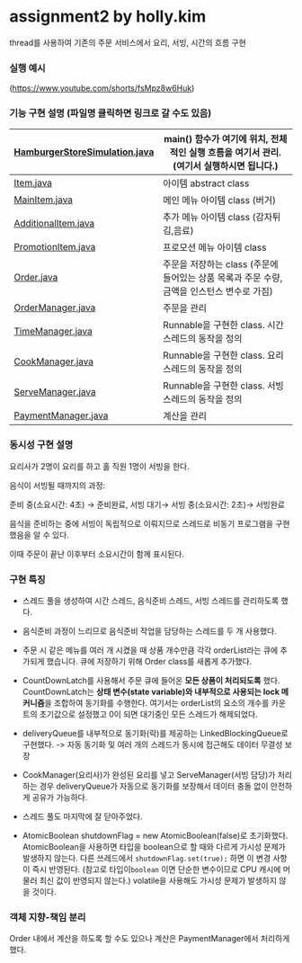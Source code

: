 # assignment2 by holly.kim  
thread를 사용하여 기존의 주문 서비스에서 요리, 서빙, 시간의 흐름 구현


### 실행 예시  
(https://www.youtube.com/shorts/fsMpz8w6Huk)



### 기능 구현 설명 (파일명 클릭하면 링크로 갈 수도 있음)

| [HamburgerStoreSimulation.java](https://github.com/100-hours-a-week/2-holly-kim-order-and-delivery/blob/main/Store/HamburgerStoreSimulation.java) | main() 함수가 여기에 위치, 전체적인 실행 흐름을 여기서 관리. (여기서 실행하시면 됩니다.) |
| --- | --- |
| [Item.java](https://github.com/100-hours-a-week/2-holly-kim-order-and-delivery/blob/main/Store/Item.java) | 아이템 abstract class |
| [MainItem.java](https://github.com/100-hours-a-week/2-holly-kim-order-and-delivery/blob/main/Store/MainItem.java) | 메인 메뉴 아이템 class (버거) |
| [AdditionalItem.java](https://github.com/100-hours-a-week/2-holly-kim-order-and-delivery/blob/main/Store/AdditionalItem.java) | 추가 메뉴 아이템 class (감자튀김,음료) |
| [PromotionItem.java](https://github.com/100-hours-a-week/2-holly-kim-order-and-delivery/blob/main/Store/PromotionItem.java) | 프로모션 메뉴 아이템 class |
| [Order.java](https://github.com/100-hours-a-week/2-holly-kim-order-and-delivery/blob/main/Store/Order.java) | 주문을 저장하는 class (주문에 들어있는 상품 목록과 주문 수량, 금액을 인스턴스 변수로 가짐) |
| [OrderManager.java](https://github.com/100-hours-a-week/2-holly-kim-order-and-delivery/blob/main/Store/OrderManager.java) | 주문을 관리 |
| [TimeManager.java](https://github.com/100-hours-a-week/2-holly-kim-order-and-delivery/blob/main/Store/TimeManager.java) | Runnable을 구현한 class. 시간 스레드의 동작을 정의 |
| [CookManager.java](https://github.com/100-hours-a-week/2-holly-kim-order-and-delivery/blob/main/Store/CookManager.java) | Runnable을 구현한 class. 요리 스레드의 동작을 정의 |
| [ServeManager.java](https://github.com/100-hours-a-week/2-holly-kim-order-and-delivery/blob/main/Store/ServeManager.java) | Runnable을 구현한 class. 서빙 스레드의 동작을 정의 |
| [PaymentManager.java](https://github.com/100-hours-a-week/2-holly-kim-order-and-delivery/blob/main/Store/PaymentManager.java) | 계산을 관리 |

### 동시성 구현 설명

요리사가 2명이 요리를 하고 홀 직원 1명이 서빙을 한다.  

음식이 서빙될 때까지의 과정:   

준비 중(소요시간: 4초) → 준비완료, 서빙 대기→ 서빙 중(소요시간: 2초)→ 서빙완료 

음식을 준비하는 중에 서빙이 독립적으로 이뤄지므로 스레드로 비동기 프로그램을 구현했음을 알 수 있다.

이때 주문이 끝난 이후부터 소요시간이 함께 표시된다.

### 구현 특징

- 스레드 풀을 생성하여 시간 스레드, 음식준비 스레드, 서빙 스레드를 관리하도록 했다.

- 음식준비 과정이 느리므로 음식준비 작업을 담당하는 스레드를 두 개 사용했다.
  
- 주문 시 같은 메뉴를 여러 개 시켰을 때 상품 개수만큼 각각 orderList라는 큐에 추가되게 했습니다. 큐에 저장하기 위해 Order class를 새롭게 추가했다.
- CountDownLatch를 사용해서 주문 큐에 들어온 **모든 상품이 처리되도록** 했다. CountDownLatch는 **상태 변수(state variable)와 내부적으로 사용되는 lock 메커니즘**을 조합하여 동기화를 수행한다. 여기서는 orderList의 요소의 개수를 카운트의 초기값으로 설정했고 0이 되면 대기중인 모든 스레드가 해제되었다.
- deliveryQueue를 내부적으로 동기화(락)를 제공하는 LinkedBlockingQueue로 구현했다. -> 자동 동기화 및 여러 개의 스레드가 동시에 접근해도 데이터 무결성 보장
- CookManager(요리사)가 완성된 요리를 넣고 ServeManager(서빙 담당)가 처리하는 경우 deliveryQueue가 자동으로 동기화를 보장해서 데이터 충돌 없이 안전하게 공유가 가능하다.
- 스레드 풀도 마지막에 잘 닫아주었다.
- AtomicBoolean shutdownFlag = new AtomicBoolean(false)로 초기화했다. AtomicBoolean을 사용하면 타입을 boolean으로 할 때와 다르게 가시성 문제가 발생하지 않는다. 다른 쓰레드에서 `shutdownFlag.set(true);` 하면 이 변경 사항이 즉시 반영된다. (참고로 타입이`boolean` 이면 단순한 변수이므로 CPU 캐시에 머물러 최신 값이 반영되지 않는다.) volatile을 사용해도 가시성 문제가 발생하지 않을 것이다.

### 객체 지향-책임 분리

Order 내에서 계산을 하도록 할 수도 있으나 계산은 PaymentManager에서 처리하게 했다.
